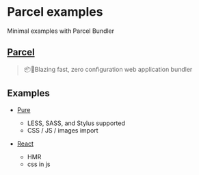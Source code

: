 # Parcel examples

Minimal examples with Parcel Bundler

## [Parcel](https://github.com/parcel-bundler/parcel)

> 📦🚀Blazing fast, zero configuration web application bundler

## Examples

- [Pure](tree/react)
    + LESS, SASS, and Stylus supported
    + CSS / JS / images import

- [React](tree/master)
    + HMR
    + css in js
